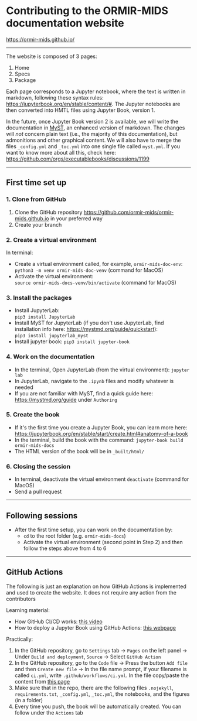 # Contributing to the ORMIR-MIDS documentation website
https://ormir-mids.github.io/

---
The website is composed of 3 pages: 
1. Home
2. Specs
3. Package

Each page corresponds to a Jupyter notebook, where the text is written in markdown, following these syntax rules: https://jupyterbook.org/en/stable/content/#. 
The Jupyter notebooks are then converted into HMTL files using Jupyter Book, version 1.

In the future, once Jupyter Book version 2 is available, we will write the documentation in [MyST](https://mystmd.org/guide/typography), an enhanced version of markdown. The changes will *not* concern plain text (i.e., the majority of this documentation), but admonitions and other graphical content. We will also have to merge the files `_config.yml` and `_toc.yml` into one single file called `myst.yml`. If you want to know more about all this, check here: https://github.com/orgs/executablebooks/discussions/1199



---
## First time set up

### 1. Clone from GitHub
1. Clone the GitHub repository https://github.com/ormir-mids/ormir-mids.github.io in your preferred way
2. Create your branch

### 2. Create a virtual environment
In terminal:  
- Create a virtual environment called, for example, `ormir-mids-doc-env`:  
  `python3 -m venv ormir-mids-doc-venv` (command for MacOS)
- Activate the virtual environment:  
  `source ormir-mids-docs-venv/bin/activate`  (command for MacOS)  

### 3. Install the packages
- Install JupyterLab:  
  `pip3 install JupyterLab`
- Install MyST for JupyterLab (if you don't use JupyterLab, find installation info here: https://mystmd.org/guide/quickstart):  
  `pip3 install jupyterlab_myst`
- Install jupyter book:
  `pip3 install jupyter-book`

### 4. Work on the documentation
- In the terminal, Open JupyterLab (from the virtual environment):
  `jupyter lab`
- In JupyterLab, navigate to the `.ipynb` files and modify whatever is needed
- If you are not familiar with MyST, find a quick guide here: https://mystmd.org/guide under `Authoring`

### 5. Create the book
- If it's the first time you create a Jupyter Book, you can learn more here: https://jupyterbook.org/en/stable/start/create.html#anatomy-of-a-book
- In the terminal, build the book with the command:
  `jupyter-book build ormir-mids-docs`
- The HTML version of the book will be in `_built/html/`

### 6. Closing the session
- In terminal, deactivate the virtual environment
  `deactivate` (command for MacOS)  
- Send a pull request

---
## Following sessions
- After the first time setup, you can work on the documentation by:
  - `cd` to the root folder (e.g. `ormir-mids-docs`)
  - Activate the virtual environment (second point in Step 2) and then follow the steps above from 4 to 6 

---
## GitHub Actions
The following is just an explanation on how GitHub Actions is implemented and used to create the website. It does not require any action from the contributors

Learning material:
- How GitHub CI/CD works: [this video](https://www.youtube.com/watch?v=mFFXuXjVgkU)
- How to deploy a Jupyter Book using GitHub Actions: [this webpage](https://jupyterbook.org/en/stable/publish/gh-pages.html)

Practically:
1. In the GitHub repository, go to `Settings` tab -> `Pages` on the left panel -> Under `Build and deployment`, `Source` -> Select `GitHub Action`
2. In the GitHub repository, go to the `Code` file -> Press the button `Add file` and then `Create new file` -> In the file name prompt, if your filename is called `ci.yml`, write `.github/workflows/ci.yml`. In the file copy/paste the content from [this page](https://jupyterbook.org/en/stable/publish/gh-pages.html)
3. Make sure that in the repo, there are the following files `.nojekyll`, `requirements.txt`, `_config.yml`, `_toc.yml`, the notebooks, and the figures (in a folder)
4. Every time you push, the book will be automatically created. You can follow under the `Actions` tab

